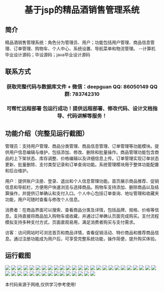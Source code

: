 <p><h1 align="center">基于jsp的精品酒销售管理系统</h1></p>

## 简介
精品酒销售管理系统：角色分为管理员、用户；功能包括用户管理、商品信息管理、订单管理、购物车、个人中心、系统设置、导航菜单和物流管理。    --计算机毕业设计源码；毕设源码；java毕业设计源码


## 联系方式
<p><h3 align="center">获取完整代码与数据库文件 + 微信：deepguan QQ: 86050149 QQ群: 783742310</h3></p>
<p><h3 align="center">可帮忙远程部署 包运行成功！提供远程部署、修改代码、设计文档指导、代码讲解等服务！</h3></p>

## 功能介绍（完整见运行截图）
管理员：支持用户管理、商品分类管理、商品信息管理、订单管理等功能模块。提供用户信息编辑与维护，包括添加、修改、删除和批量操作。商品管理功能包含商品的上下架状态、库存调整、价格编辑以及详细信息上传。订单管理实现订单状态更新、批量删除、支付类型记录和订单查询功能。系统管理模块用于整体功能配置和后台维护。

用户：提供账户注册、登录、退出和个人信息管理功能。首页展示商品推荐、促销信息和导航栏，方便用户快速浏览与选择商品。购物车支持添加、删除商品以及结算操作，并提供订单确认和支付入口。个人中心包括订单查询、地址管理和收藏夹功能，用户可随时查看与修改个人信息。

消费者：在商品界面可以搜索、查看商品分类及详情，包括品牌、规格、价格等信息。支持直接将商品加入购物车或收藏，并通过订单确认页面完成购买。支付流程模拟支持多种支付方式，页面直观易用，满足消费者购买与支付需求。

访客：访问网站时可浏览首页和商品详情，查看促销活动、特价商品和推荐商品信息。通过注册功能成为用户后，可享受完整系统功能，操作简便，提升购买体验。


## 运行截图
![](img/001.jpg)
![](img/002.jpg)
![](img/003.jpg)
![](img/004.jpg)
![](img/005.jpg)
![](img/006.jpg)
![](img/007.jpg)
![](img/008.jpg)
![](img/009.jpg)
![](img/010.jpg)
![](img/011.jpg)
![](img/012.jpg)
![](img/013.jpg)
![](img/014.jpg)
![](img/015.jpg)
![](img/016.jpg)
![](img/017.jpg)
![](img/018.jpg)
![](img/019.jpg)
![](img/020.jpg)
![](img/021.jpg)
![](img/022.jpg)
![](img/023.jpg)
![](img/024.jpg)
![](img/025.jpg)
![](img/026.jpg)
![](img/027.jpg)
![](img/028.jpg)
![](img/029.jpg)
![](img/030.jpg)
![](img/031.jpg)
![](img/032.jpg)
![](img/033.jpg)
![](img/034.jpg)
![](img/035.jpg)
![](img/036.jpg)
![](img/037.jpg)
![](img/038.jpg)
![](img/039.jpg)
![](img/040.jpg)

<p>本代码来源于网络,仅供学习参考使用!</p>
